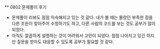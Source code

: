 ** 0802 문제풀이 후기

- 문제풀이 리뷰도 점점 익숙해지고 있는 것 같다. 내가 볼 때는 몰랐던 부족한 점을 다른 조원이 찾아주어 수정하기도 하고, 다른 사람의 코드를 보는 것도 공부가 많이 되었다.
- 아직도 깔끔하게 설명하는 것이 어려워서 고민이 되었다. 점점 나아지고 있긴 하지만 질문을 받아도 대응할 수 있도록 공부가 필요할 것 같다.